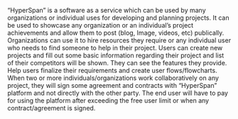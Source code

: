 “HyperSpan” is a software as a service which can be used by many organizations or individual uses for developing and planning projects. It can be used to showcase any organization or an individual’s project achievements and allow them to post (blog, Image, videos, etc) publically. Organizations can use it to hire resources they require or any individual user who needs to find someone to help in their project.
 Users can create new projects and fill out some basic information regarding their project and list of their competitors will be shown. They can see the features they provide. Help users finalize their requirements and create user flows/flowcharts.
When two or more individuals/organizations work collaboratively on any project, they will sign some agreement and contracts with “HyperSpan” platform and not directly with the other party.
The end user will have to pay for using the platform after exceeding the free user limit or when any contract/agreement is signed.
